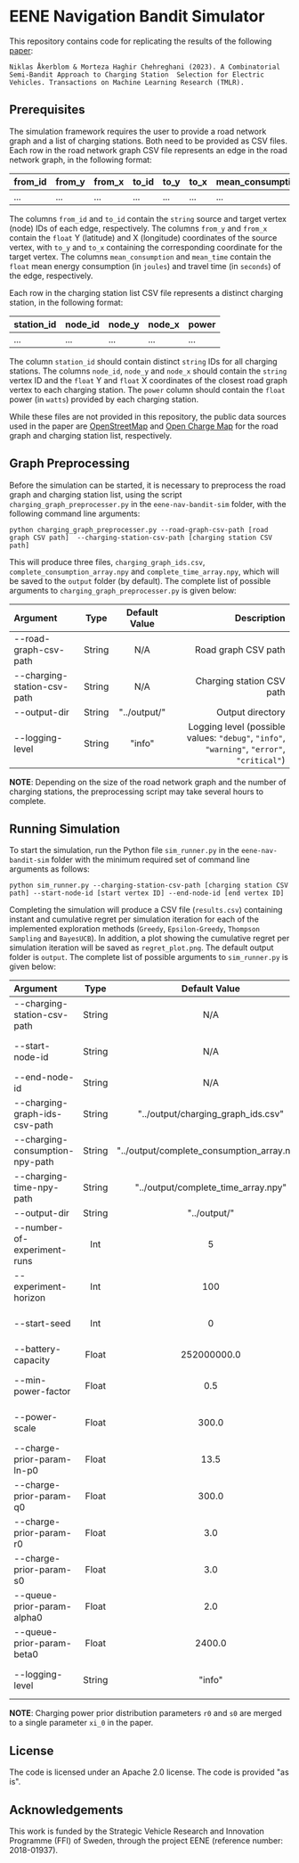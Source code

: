 # EENE Navigation Bandit Simulator

This repository contains code for replicating the results of the 
following [paper](https://openreview.net/forum?id=ndw90pkNM9):

`Niklas Åkerblom & Morteza Haghir Chehreghani (2023). A Combinatorial Semi-Bandit Approach to Charging Station 
Selection for Electric Vehicles. Transactions on Machine Learning Research (TMLR).`

## Prerequisites 

The simulation framework requires the user to provide a road network graph and a list of charging stations. Both need
to be provided as CSV files. Each row in the road network graph CSV file represents an edge in the road network graph,
in the following format:

| from_id | from_y | from_x | to_id | to_y | to_x | mean_consumption | mean_time |
|---------|--------|--------|-------|------|------|------------------|-----------|
| ...     | ...    | ...    | ...   | ...  | ...  | ...              | ...       |

The columns `from_id` and `to_id` contain the `string` source and target vertex (node) IDs of each edge, respectively. 
The columns `from_y` and `from_x` contain the `float` Y (latitude) and X (longitude) coordinates of the source vertex,
with `to_y` and `to_x` containing the corresponding coordinate for the target vertex. The columns `mean_consumption` 
and `mean_time` contain the `float` mean energy consumption (in `joules`) and travel time (in `seconds`) of the edge, 
respectively.

Each row in the charging station list CSV file represents a distinct charging station, in the following format:

| station_id | node_id | node_y | node_x | power |
|------------|---------|--------|--------|-------|
| ...        | ...     | ...    | ...    | ...   |

The column `station_id` should contain distinct `string` IDs for all charging stations. The columns `node_id`, `node_y`
and `node_x` should contain the `string` vertex ID and the `float` Y and `float` X coordinates of the closest road
graph vertex to each charging station. The `power` column should contain the `float` power (in `watts`) provided by
each charging station.

While these files are not provided in this repository, the public data sources used in the paper are 
[OpenStreetMap](https://www.openstreetmap.org/) and [Open Charge Map](https://openchargemap.org/) for the road graph
and charging station list, respectively.

## Graph Preprocessing

Before the simulation can be started, it is necessary to preprocess the road graph and charging station list, using
the script `charging_graph_preprocesser.py` in the `eene-nav-bandit-sim` folder, with the following command line 
arguments:

`python charging_graph_preprocesser.py --road-graph-csv-path [road graph CSV path] 
--charging-station-csv-path [charging station CSV path]`

This will produce three files, `charging_graph_ids.csv`, `complete_consumption_array.npy` and `complete_time_array.npy`,
which will be saved to the `output` folder (by default). The complete list of possible arguments to
`charging_graph_preprocesser.py` is given below:

| Argument                    |  Type  | Default Value |                                                                                Description |
|:----------------------------|:------:|:-------------:|-------------------------------------------------------------------------------------------:|
| --road-graph-csv-path       | String |      N/A      |                                                                        Road graph CSV path |
| --charging-station-csv-path | String |      N/A      |                                                                  Charging station CSV path |
| --output-dir                | String | "../output/"  |                                                                           Output directory |
| --logging-level             | String |    "info"     | Logging level (possible values: `"debug"`, `"info"`, `"warning"`, `"error"`, `"critical"`) |

**NOTE**: Depending on the size of the road network graph and the number of charging stations, the preprocessing script 
may take several hours to complete.

## Running Simulation

To start the simulation, run the Python file `sim_runner.py`  in the `eene-nav-bandit-sim` folder with the minimum 
required set of command line arguments as follows:

`python sim_runner.py --charging-station-csv-path [charging station CSV path] --start-node-id [start vertex ID]
--end-node-id [end vertex ID]`

Completing the simulation will produce a CSV file (`results.csv`) containing instant and cumulative regret per 
simulation iteration for each of the implemented exploration methods (`Greedy`, `Epsilon-Greedy`, `Thompson Sampling` 
and `BayesUCB`). In addition, a plot showing the cumulative regret per simulation iteration will be saved as
`regret_plot.png`. The default output folder is `output`. The complete list of possible arguments to `sim_runner.py`
is given below:

| Argument                        |  Type  |               Default Value                |                                                                                  Description |
|:--------------------------------|:------:|:------------------------------------------:|---------------------------------------------------------------------------------------------:|
| --charging-station-csv-path     | String |                    N/A                     |                                                                    Charging station CSV path |
| --start-node-id                 | String |                    N/A                     |                     Start vertex ID (**must** correspond to `node_id` of a charging station) |
| --end-node-id                   | String |                    N/A                     |                       End vertex ID (**must** correspond to `node_id` of a charging station) |
| --charging-graph-ids-csv-path   | String |     "../output/charging_graph_ids.csv"     |                              Path to output `charging_graph_ids.csv` of preprocessing script |
| --charging-consumption-npy-path | String | "../output/complete_consumption_array.npy" |                      Path to output `complete_consumption_array.npy` of preprocessing script |
| --charging-time-npy-path        | String |    "../output/complete_time_array.npy"     |                             Path to output `complete_time_array.npy` of preprocessing script |
| --output-dir                    | String |                "../output/"                |                                                                             Output directory |
| --number-of-experiment-runs     |  Int   |                     5                      |                                          Number of times each exploration method will be run |
| --experiment-horizon            |  Int   |                    100                     |                                           Number of simulation iterations in each experiment |
| --start-seed                    |  Int   |                     0                      |                   Start random seed of simulation (incremented by 1 for each experiment run) |
| --battery-capacity              | Float  |                252000000.0                 |                                         Battery capacity of simulation vehicle (in `joules`) |
| --min-power-factor              | Float  |                    0.5                     |            Minimum power provided by each charging station, as factor of the specified level |
| --power-scale                   | Float  |                   300.0                    |               Scaling factor for the power probability distribution of each charging station |
| --charge-prior-param-ln-p0      | Float  |                    13.5                    |               Charging power prior distribution parameter `ln_p0` (`log(pi_0)` in the paper) |
| --charge-prior-param-q0         | Float  |                   300.0                    |                    Charging power prior distribution parameter `q0` (`gamma_0` in the paper) |
| --charge-prior-param-r0         | Float  |                    3.0                     |                       Charging power prior distribution parameter `r0` (`xi_0` in the paper) |
| --charge-prior-param-s0         | Float  |                    3.0                     |                       Charging power prior distribution parameter `s0` (`xi_0` in the paper) |
| --queue-prior-param-alpha0      | Float  |                    2.0                     |                    Queue time prior distribution parameter `alpha0` (`alpha_0` in the paper) |
| --queue-prior-param-beta0       | Float  |                   2400.0                   |                      Queue time prior distribution parameter `beta0` (`beta_0` in the paper) |
| --logging-level                 | String |                   "info"                   |   Logging level (possible values: `"debug"`, `"info"`, `"warning"`, `"error"`, `"critical"`) |

**NOTE**: Charging power prior distribution parameters `r0` and `s0` are merged to a single parameter `xi_0` in the 
paper.

## License

The code is licensed under an Apache 2.0 license. The code is provided "as is".

## Acknowledgements

This work is funded by the Strategic Vehicle Research and Innovation Programme (FFI) of Sweden, 
through the project EENE (reference number: 2018-01937). 